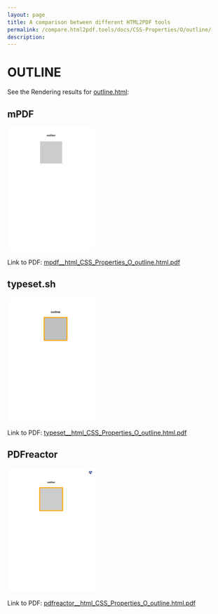 ```yaml
---
layout: page
title: A comparison between different HTML2PDF tools
permalink: /compare.html2pdf.tools/docs/CSS-Properties/O/outline/
description: 
---
```


# OUTLINE

See the Rendering results for [outline.html](/html/CSS%20Properties/O/outline.html):

## mPDF
![](mpdf__html_CSS_Properties_O_outline.html.png) 

Link to PDF: [mpdf__html_CSS_Properties_O_outline.html.pdf](mpdf__html_CSS_Properties_O_outline.html.pdf)

## typeset.sh
![](typeset__html_CSS_Properties_O_outline.html.png) 

Link to PDF: [typeset__html_CSS_Properties_O_outline.html.pdf](typeset__html_CSS_Properties_O_outline.html.pdf)

## PDFreactor
![](pdfreactor__html_CSS_Properties_O_outline.html.png) 

Link to PDF: [pdfreactor__html_CSS_Properties_O_outline.html.pdf](pdfreactor__html_CSS_Properties_O_outline.html.pdf)
